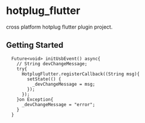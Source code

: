 # hotplug_flutter

cross platform hotplug flutter plugin project.

## Getting Started
```
  Future<void> initUsbEvent() async{
    // String devChangeMessage;
    try{
      HotplugFlutter.registerCallback((String msg){
        setState(() {
          _devChangeMessage = msg;
        });
      });
    }on Exception{
      _devChangeMessage = "error";
    }
  }
```
